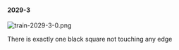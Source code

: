 #### 2029-3
![train-2029-3-0.png](https://github.com/lil-lab/nlvr/raw/master/nlvr/train/images/25/train-2029-3-0.png "train-2029-3-0.png")

There is exactly one black square not touching any edge